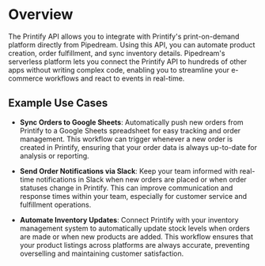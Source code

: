 # Overview

The Printify API allows you to integrate with Printify's print-on-demand platform directly from Pipedream. Using this API, you can automate product creation, order fulfillment, and sync inventory details. Pipedream's serverless platform lets you connect the Printify API to hundreds of other apps without writing complex code, enabling you to streamline your e-commerce workflows and react to events in real-time.

## Example Use Cases

- **Sync Orders to Google Sheets**: Automatically push new orders from Printify to a Google Sheets spreadsheet for easy tracking and order management. This workflow can trigger whenever a new order is created in Printify, ensuring that your order data is always up-to-date for analysis or reporting.

- **Send Order Notifications via Slack**: Keep your team informed with real-time notifications in Slack when new orders are placed or when order statuses change in Printify. This can improve communication and response times within your team, especially for customer service and fulfillment operations.

- **Automate Inventory Updates**: Connect Printify with your inventory management system to automatically update stock levels when orders are made or when new products are added. This workflow ensures that your product listings across platforms are always accurate, preventing overselling and maintaining customer satisfaction.
